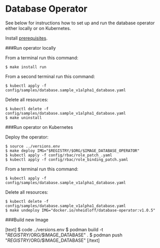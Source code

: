 # Database Operator

See below for instructions how to set up and run the database operator either locally or on Kubernetes.

Install [prerequisites](../documentation/Prerequisites.md).

###Run operator locally

From a terminal run this command:

```
$ make install run
```

From a second terminal run this command:

```
$ kubectl apply -f config/samples/database.sample_v1alpha1_database.yaml
```

Delete all resources:

```
$ kubectl delete -f config/samples/database.sample_v1alpha1_database.yaml
$ make uninstall
```

###Run operator on Kubernetes

Deploy the operator:

```
$ source ../versions.env
$ make deploy IMG="$REGISTRY/$ORG/$IMAGE_DATABASE_OPERATOR"
$ kubectl apply -f config/rbac/role_patch_.yaml 
$ kubectl apply -f config/rbac/role_binding_patch.yaml 
```

From a terminal run this command:

```
$ kubectl apply -f config/samples/database.sample_v1alpha1_database.yaml
```

Delete all resources:

```
$ kubectl delete -f config/samples/database.sample_v1alpha1_database.yaml
$ make undeploy IMG="docker.io/nheidloff/database-operator:v1.0.5"
```

###Build new Image

[text]
$ code ../versions.env
$ podman build -t "$REGISTRY/$ORG/$IMAGE_DATABASE" .
$ podman push "$REGISTRY/$ORG/$IMAGE_DATABASE"
[/text]     
